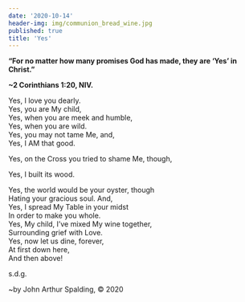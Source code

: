```yaml
---
date: '2020-10-14'
header-img: img/communion_bread_wine.jpg
published: true
title: 'Yes'
---
```



**“For no matter how many promises God has made, they are ‘Yes’ in Christ.”**
  
**~2 Corinthians 1:20, NIV.**  
  
Yes, I love you dearly.  
Yes, you are My child,  
Yes, when you are meek and humble,  
Yes, when you are wild.  
Yes, you may not tame Me, and,  
Yes, I AM that good.  
  
Yes, on the Cross you tried to shame Me, though,  
  
Yes, I built its wood.  
  
Yes, the world would be your oyster, though  
Hating your gracious soul. And,  
Yes, I spread My Table in your midst  
In order to make you whole.  
Yes, My child, I’ve mixed My wine together,  
Surrounding grief with Love.  
Yes, now let us dine, forever,  
At first down here,  
And then above!  
  
s.d.g.  
  
~by John Arthur Spalding, © 2020
